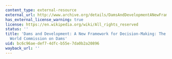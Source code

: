 ```yaml
---
content_type: external-resource
external_url: http://www.archive.org/details/DamsAndDevelopmentANewFrameworkForDecision-making
has_external_license_warning: true
license: https://en.wikipedia.org/wiki/All_rights_reserved
status: ''
title: 'Dams and Development: A New Framework for Decision-Making: The Report of the
  World Commission on Dams'
uid: bc6c96ae-def7-4dfc-b55e-7da0b2a20896
wayback_url: ''
---
```

